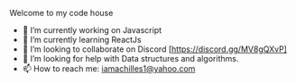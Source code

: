 Welcome to my code house

- 🔭 I’m currently working on Javascript
- 🌱 I’m currently learning ReactJs
- 👯 I’m looking to collaborate on Discord [https://discord.gg/MV8gQXvP]
- 🤔 I’m looking for help with Data structures and algorithms.
- 📫 How to reach me: iamachilles1@yahoo.com
